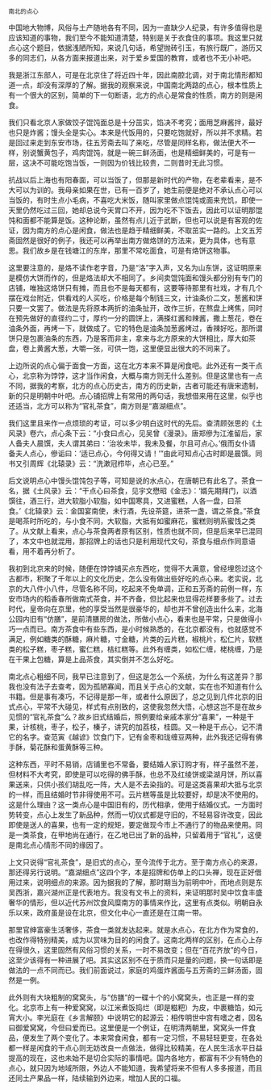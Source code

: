     南北的点心 

   中国地大物博，风俗与土产随地各有不同，因为一直缺少人纪录，有许多值得也是应该知道的事物，我们至今不能知道清楚，特别是关于衣食住的事项。我这里只就点心这个题目，依据浅陋所知，来说几句话，希望抛砖引玉，有旅行既广，游历又多的同志们，从各方面来报道出来，对于爱乡爱国的教育，或者也不无小补吧。

   我是浙江东部人，可是在北京住了将近四十年，因此南腔北调，对于南北情形都知道一点，却没有深厚的了解。据我的观察来说，中国南北两路的点心，根本性质上有一个很大的区别，简单的下一句断语，北方的点心是常食的性质，南方的则是闲食。

   我们只看北京人家做饺子馄饨面总是十分茁实，馅决不考究；面用芝麻酱拌，最好也只是炸酱；馒头全是实心。本来是代饭用的，只要吃饱就好，所以并不求精。若是回过来走到东安市场，往五芳斋去叫了来吃，尽管是同样名称，做法便大不一样，别说蟹黄包子，鸡肉馄饨，就是一碗三鲜汤面，也是精细鲜美的，可是有一层，这决不可能吃饱当饭，一则因为价钱比较贵，二则昔时无此习惯。

   抗战以后上海也有阳春面，可以当饭了，但那是新时代的产物，在老辈看来，是不大可以为训的。我母亲如果在世，已有一百岁了，她生前便是绝对不承认点心可以当饭的，有时生点小毛病，不喜吃大米饭，随叫家里做点馄饨或面来充饥，即使一天里仍然吃过三回，她却总说今天胃口不开，因为吃不下饭去，因此可以证明那馄饨和面都不能算是饭。这种论断，虽然有点儿近于武断，但也可以说是有客观的佐证，因为南方的点心是闲食，做法也是趋于精细鲜美，不取茁实一路的。上文五芳斋固然是很好的例子，我还可以再举出南方做烙饼的方法来，更为具体，也有意思。我们故乡是在钱塘江的东岸，那里不常吃面食，可是有烙饼这物事。

   这里要注意的，是烙不读作老字音，乃是“洛”字入声，又名为山东饼，这证明原来是模仿大饼而作的，但是烙法却大不相同了。乡间卖馄饨面和馒头都分别有专门的店铺，唯独这烙饼只有摊，而且也不是每天都有，这要等待那里有社戏，才有几个摆在戏台附近，供看戏的人买吃，价格是每个制钱三文，计油条价二文，葱酱和饼只要一文罢了。做法是先将原本两折的油条扯开，改作三折，在熬盘上烤焦，同时在预先做好的直径约二寸，厚约一分的圆饼上，满搽红酱和辣酱，撒上葱花，卷在油条外面，再烤一下，就做成了。它的特色是油条加葱酱烤过，香辣好吃，那所谓饼只是包裹油条的东西，乃是客而非主，拿来与北方原来的大饼相比，厚大如茶盘，卷上黄酱大葱，大嚼一张，可供一饱，这里便显出很大的不同来了。

   上边所说的点心偏于面食一方面，这在北方本来不算是闲食吧。此外还有一类干点心，北京称为饽饽，这才当作闲食，大概与南方则无什么差别。但是这里也有一点不同，据我的考察，北方的点心历史古，南方的历史新，古者可能还有唐宋遗制，新的只是明朝中叶吧。点心铺招牌上有常用的两句话，我想借来用在这里，似乎也还适当，北方可以称为“官礼茶食”，南方则是“嘉湖细点”。

   我们这里且来作一点烦琐的考证，可以多少明白这时代的先后。查清顾张思的《土风录》卷六，点心条下云：“小食曰点心，见吴曾《漫录》。唐郑傪为江淮留后，家人备夫人晨馔，夫人谓其弟曰：‘治妆未毕，我未及餐，尔且可点心。’俄而女仆请备夫人点心，傪诟曰：‘适已点心，今何得又请！’”由此可知点心古时即是晨馔。同书又引周辉《北辕录》云：“洗漱冠栉毕，点心已至。”

   后文说明点心中馒头馄饨包子等，可知是说的水点心，在唐朝已有此名了。茶食一名，据《土风录》云：“干点心曰茶食，见宇文懋昭《金志》：‘婿先期拜门，以酒馔往，酒三行，进大软脂小软脂，如中国寒具，又进蜜糕，人各一盘，曰茶食。’《北辕录》云：金国宴南使，未行酒，先设茶筵，进茶一盏，谓之茶食。”茶食是喝茶时所吃的，与小食不同，大软脂，大抵有如蜜麻花，蜜糕则明系蜜饯之类了。从文献上看来，点心与茶食两者原有区别，性质也就不同，但是后来早已混同了，本文中也就混用，那招牌上的话也只是利用现代文句，茶食与细点作同意语看，用不着再分析了。

   我初到北京来的时候，随便在饽饽铺买点东西吃，觉得不大满意，曾经埋怨过这个古都市，积聚了千年以上的文化历史，怎么没有做出些好吃的点心来。老实说，北京的大八件小八件，尽管名称不同，吃起来不免单调，正和五芳斋的前例一样，东安市场内的稻香春所做南式茶食，并不齐备，但比起来也显得花样要多些了。过去时代，皇帝向在京里，他的享受当然是很豪华的，却也并不曾创造出什么来，北海公园内旧有“仿膳”，是前清膳房的做法，所做小点心，看来也是平常，只是做得小巧一点而已。南方茶食中有些东西，是小时候熟悉的，在北京都没有，也就感觉不满足，例如糖类的酥糖，麻片糖，寸金糖，片类的云片糕，椒桃片，松仁片，软糕类的松子糕，枣子糕，蜜仁糕，桔红糕等。此外有缠类，如松仁缠，栳桃缠，乃是在干果上包糖，算是上品茶食，其实倒并不怎么好吃。

   南北点心粗细不同，我早已注意到了，但这是怎么一个系统，为什么有这差异？那我也没有法子去查考，因为孤陋寡闻，而且关于点心的文献，实在也不知道有什么书籍。但是事有凑巧，不记得是那一年，或者什么原因了，总之见到几件北京的旧式点心，平常不大碰见，样式有点别致的，这使我忽然大悟，心想这岂不是在故乡见惯的“官礼茶食”么？故乡旧式结婚后，照例要给亲戚本家分“喜果”，一种是干果，计核桃，枣子，松子，榛子，讲究的加荔枝，桂圆。又一种是干点心，记不清它的名字。查范寅《越谚》饮食门下，记有金枣和珑缠豆两种，此外我还记得有佛手酥，菊花酥和蛋黄酥等三种。

   这种东西，平时不易销，店铺里也不常备，要结婚人家订购才有，样子虽然不差，但材料不大考究，即使是可以吃得的佛手酥，也总不及红绫饼或梁湖月饼，所以喜果送来，只供小孩们胡乱吃一阵，大人是不去染指的。可是这类喜果却大抵与北京的一样，而且结婚时节非得使用不可。云片糕等虽是比较要好，却是决不使用的。这是什么理由？这一类点心是中国旧有的，历代相承，使用于结婚仪式。一方面时势转变，点心上发生了新品种，然而一切仪式都是守旧的，不轻易容许改变，因此即使是送人的喜果，也有一定的规矩，要定做现今市上不通行了的物品来使用。同是一类茶食，在甲地尚在通行，在乙地已出了新的品种，只留着用于“官礼”，这便是南北点心情形不同的缘因了。

   上文只说得“官礼茶食”，是旧式的点心，至今流传于北方。至于南方点心的来源，那还得另行说明。“嘉湖细点”这四个字，本是招牌和仿单上的口头禅，现在正好借用过来，说明细点的来源。因为据我的了解，那时期当为前明中叶，而地点则是东吴西浙，嘉兴湖州正是代表地方。我没有文书上的资料，来证明那时吴中饮食丰盛奢华的情形，但以近代苏州饮食风糜南方的事情来作比，这里有点类似。明朝自永乐以来，政府虽是设在北京，但文化中心一直还是在江南一带。

   那里官绅富豪生活奢侈，茶食一类就发达起来。就是水点心，在北方作为常食的，也改作得特别精美，成为以赏味为目的的闲食了。这南北两样的区别，在点心上存在得很久，这里固然有风俗习惯的关系，一时不易改变；但在“百花齐放”的今日，这至少该得有一种进展了吧。其实这区别不在于质而只是量的问题，换一句话即是做法的一点不同而已。我们前面说过，家庭的鸡蛋炸酱面与五芳斋的三鲜汤面，固然是一例。

   此外则有大块粗制的窝窝头，与“仿膳”的一碟十个的小窝窝头，也正是一样的变化。北京市上有一种爱窝窝，以江米煮饭捣烂（即是糍粑）为皮，中裹糖馅，如元宵大小。李光庭在《乡言解颐》中说明它的起源云：相传明世中宫有嗜之者，因名曰御爱窝窝，今但曰爱而已。这里便是一个例证，在明清两朝里，窝窝头一件食品，便发生了两个变化了。本来常食闲食，都有一定习惯，不易轻轻更变，在各处都一样是闲食的干点心则无妨改良一点做法，做得比较精美，在人民生活水平日益提高的现在，这也未始不是切合实际的事情吧。国内各地方，都富有不少有特色的点心，就只因为地域所限，外边人不能知道，我希望将来不但有人多多报道，而且还同土产果品一样，陆续输到外边来，增加人民的口福。


